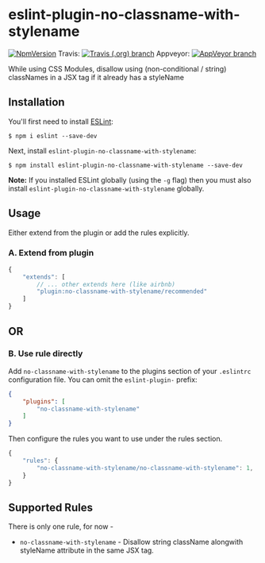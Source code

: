# eslint-plugin-no-classname-with-stylename

[![NpmVersion](https://img.shields.io/npm/v/eslint-plugin-no-classname-with-stylename.svg)](https://www.npmjs.com/package/eslint-plugin-no-classname-with-stylename)
Travis: [![Travis (.org) branch](https://img.shields.io/travis/bendtherules/eslint-plugin-no-classname-with-stylename/master.svg)](https://travis-ci.org/bendtherules/eslint-plugin-no-classname-with-stylename)
Appveyor: [![AppVeyor branch](https://img.shields.io/appveyor/ci/bendtherules/eslint-plugin-no-classname-with-stylename/master.svg)](https://ci.appveyor.com/project/bendtherules/eslint-plugin-no-classname-with-stylename)

While using CSS Modules, disallow using (non-conditional / string) classNames in a JSX tag if it already has a styleName

## Installation

You'll first need to install [ESLint](http://eslint.org):

```
$ npm i eslint --save-dev
```

Next, install `eslint-plugin-no-classname-with-stylename`:

```
$ npm install eslint-plugin-no-classname-with-stylename --save-dev
```

**Note:** If you installed ESLint globally (using the `-g` flag) then you must also install `eslint-plugin-no-classname-with-stylename` globally.

## Usage


Either extend from the plugin or add the rules explicitly.

### A. Extend from plugin
```js
{
    "extends": [
        // ... other extends here (like airbnb)
        "plugin:no-classname-with-stylename/recommended"
    ]
}
```

## OR

### B. Use rule directly

Add `no-classname-with-stylename` to the plugins section of your `.eslintrc` configuration file. You can omit the `eslint-plugin-` prefix:

```json
{
    "plugins": [
        "no-classname-with-stylename"
    ]
}
```

Then configure the rules you want to use under the rules section.

```js
{
    "rules": {
        "no-classname-with-stylename/no-classname-with-stylename": 1,
    }
}
```

## Supported Rules

There is only one rule, for now -

* `no-classname-with-stylename` - Disallow string className alongwith styleName attribute in the same JSX tag.





